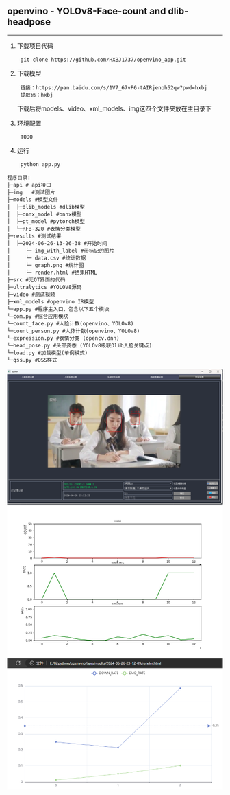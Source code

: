 ## openvino - YOLOv8-Face-count and dlib-headpose
  --- 
1. 下载项目代码

        git clone https://github.com/HXBJ1737/openvino_app.git
2. 下载模型 
    
        链接：https://pan.baidu.com/s/1V7_67vP6-tAIRjenoh52qw?pwd=hxbj 
        提取码：hxbj
    下载后将models、video、xml_models、img这四个文件夹放在主目录下

3. 环境配置  

        TODO

4. 运行

        python app.py

```  
程序目录:
├─api # api接口
├─img   #测试图片
├─models #模型文件
│  ├─dlib_models #dlib模型
│  ├─onnx_model #onnx模型
│  ├─pt_model #pytorch模型
│  └─RFB-320 #表情分类模型
├─results #测试结果
│  ├─2024-06-26-13-26-38 #开始时间
│     └─ img_with_label #带标记的图片
│     └─ data.csv #统计数据
│     └─ graph.png #统计图
│     └─ render.html #结果HTML
├─src #无QT界面的代码
├─ultralytics #YOLOV8源码
├─video #测试视频
├─xml_models #openvino IR模型
└─app.py #程序主入口，包含以下五个模块
└─com.py #综合应用模块
└─count_face.py #人脸计数(openvino、YOLOv8)
└─count_person.py #人体计数(openvino、YOLOv8)
└─expression.py #表情分类 (opencv.dnn)
└─head_pose.py #头部姿态 (YOLOv8级联Dlib人脸关键点)
└─load.py #加载模型(单例模式)
└─qss.py #QSS样式
```

![alt text](results/1/run.png)
![alt text](results/1/graph.png)
![alt text](results/1/html.png)

